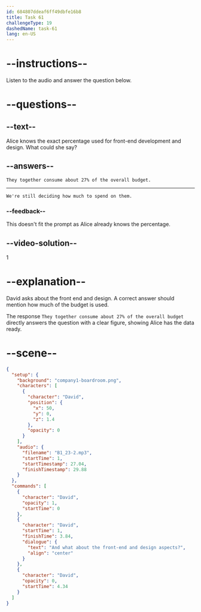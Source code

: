 ```yaml
---
id: 684807ddeaf6ff49dbfe16b8
title: Task 61
challengeType: 19
dashedName: task-61
lang: en-US
---
```


<!-- (audio) David: And what about the front-end and design aspects? -->

<!-- SPEAKING -->

# --instructions--

Listen to the audio and answer the question below.

# --questions--

## --text--

Alice knows the exact percentage used for front-end development and design. What could she say?

## --answers--

`They together consume about 27% of the overall budget.`

---

`We're still deciding how much to spend on them.`

### --feedback--

This doesn't fit the prompt as Alice already knows the percentage.

## --video-solution--

1

# --explanation--

David asks about the front end and design. A correct answer should mention how much of the budget is used.

The response `They together consume about 27% of the overall budget` directly answers the question with a clear figure, showing Alice has the data ready.

# --scene--

```json
{
  "setup": {
    "background": "company1-boardroom.png",
    "characters": [
      {
        "character": "David",
        "position": {
          "x": 50,
          "y": 0,
          "z": 1.4
        },
        "opacity": 0
      }
    ],
    "audio": {
      "filename": "B1_23-2.mp3",
      "startTime": 1,
      "startTimestamp": 27.04,
      "finishTimestamp": 29.88
    }
  },
  "commands": [
    {
      "character": "David",
      "opacity": 1,
      "startTime": 0
    },
    {
      "character": "David",
      "startTime": 1,
      "finishTime": 3.84,
      "dialogue": {
        "text": "And what about the front-end and design aspects?",
        "align": "center"
      }
    },
    {
      "character": "David",
      "opacity": 0,
      "startTime": 4.34
    }
  ]
}
```
